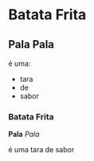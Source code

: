 # Batata Frita 

## Pala Pala 

é uma:

 - tara
 - de 
 - sabor

 ### Batata Frita 

 **Pala** *Pala*

 é uma tara de sabor